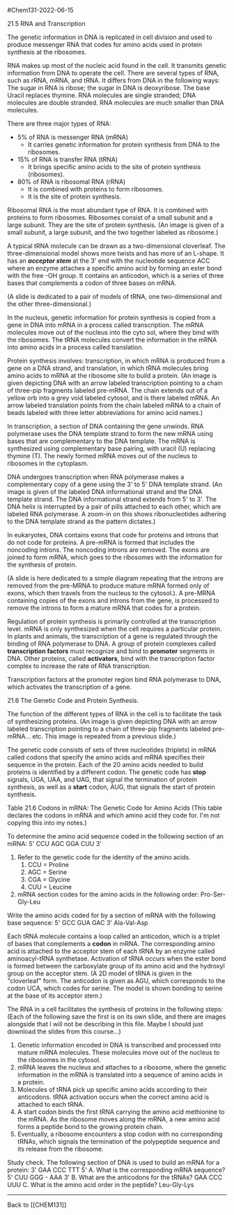 #Chem131-2022-06-15

21.5 RNA and Transcription

The genetic information in DNA is replicated in cell division and used to produce messenger RNA that codes for amino acids used in protein synthesis at the ribosomes.

RNA makes up most of the nucleic acid found in the cell.  It transmits genetic information from DNA to operate the cell.  There are several types of RNA, such as rRNA, mRNA, and tRNA.  It differs from DNA in the following ways: The sugar in RNA is ribose; the sugar in DNA is deoxyribose.  The base Uracil replaces thymine.  RNA molecules are single stranded; DNA molecules are double stranded.  RNA molecules are much smaller than DNA molecules.

There are three major types of RNA:
 * 5% of RNA is messenger RNA (mRNA)
	 * It carries genetic information for protein synthesis from DNA to the ribosomes.
 * 15% of RNA is transfer RNA (tRNA)
	 * It brings specific amino acids to the site of protein synthesis (ribosomes).
 * 80% of RNA is ribosomal RNA (rRNA)
	 * It is combined with proteins to form ribosomes.
	 * It is the site of protein synthesis.

Ribosomal RNA is the most abundant type of RNA.  It is combined with proteins to form ribosomes.  Ribosomes consist of a small subunit and a large subunit.  They are the site of protein synthesis.  (An image is given of a small subunit, a large subunit, and the two together labeled as ribosome.)

A typical tRNA molecule can be drawn as a two-dimensional cloverleaf.  The three-dimensional model shows more twists and has more of an L-shape.  It has an ***acceptor stem*** at the 3' end with the nucleotide sequence ACC where an enzyme attaches a specific amino acid by forming an ester bond with the free -OH group.  It contains an anticodon, which is a series of three bases that complements a codon of three bases on mRNA.

(A slide is dedicated to a pair of models of tRNA, one two-dimensional and the other three-dimensional.)

In the nucleus, genetic information for protein synthesis is copied from a gene in DNA into mRNA in a process called transcription.  The mRNA molecules move out of the nucleus into the cyto sol, where they bind with the ribosomes.  The tRNA molecules convert the information in the mRNA into amino acids in a process called translation.

Protein synthesis involves: transcription, in which mRNA is produced from a gene on a DNA strand, and translation, in which tRNA molecules bring amino acids to mRNA at the ribosome site to build a protein.  (An image is given depicting DNA with an arrow labeled transcription pointing to a chain of three-pip fragments labeled pre-mRNA.  The chain extends out of a yellow orb into a grey void labeled cytosol, and is there labeled mRNA.  An arrow labeled translation points from the chain labeled mRNA to a chain of beads labeled with three letter abbreviations for amino acid names.)

In transcription, a section of DNA containing the gene unwinds.  RNA polymerase uses the DNA template strand to form the new mRNA using bases that are complementary to the DNA template.  The mRNA is synthesized using complementary base pairing, with uracil (U) replacing thymine (T).  The newly formed mRNA moves out of the nucleus to ribosomes in the cytoplasm.

DNA undergoes transcription when RNA polymerase makes a complementary copy of a gene using the 3' to 5' DNA template strand.  (An image is given of the labeled DNA informational strand and the DNA template strand.  The DNA informational strand extends from 5' to 3'.  The DNA helix is interrupted by a pair of pills attached to each other, which are labeled RNA polymerase.  A zoom-in on this shows ribonucleotides adhering to the DNA template strand as the pattern dictates.)

In eukaryotes, DNA contains exons that code for proteins and introns that do not code for proteins.  A pre-mRNA is formed that includes the noncoding introns.  The noncoding introns are removed.  The exons are joined to form mRNA, which goes to the ribosomes with the information for the synthesis of protein.

(A slide is here dedicated to a simple diagram repeating that the introns are removed from the pre-MRNA to produce mature mRNA formed only of exons, which then travels from the nucleus to the cytosol.). A pre-MRNA containing copies of the exons and introns from the gene, is processed to remove the introns to form a mature mRNA that codes for a protein.

Regulation of protein synthesis is primarily controlled at the transcription level.  mRNA is only synthesized when the cell requires a particular protein.  In plants and animals, the transcription of a gene is regulated through the binding of RNA polymerase to DNA.  A group of protein complexes called **transcription factors** must recognize and bind to **promoter** segments in DNA.  Other proteins, called **activators**, bind with the transcription factor complex to increase the rate of RNA transcription.

Transcription factors at the promoter region bind RNA polymerase to DNA, which activates the transcription of a gene.

21.6 The Genetic Code and Protein Synthesis.

The function of the different types of RNA in the cell is to facilitate the task of synthesizing proteins.  (An image is given depicting DNA with an arrow labeled transcription pointing to a chain of three-pip fragments labeled pre-mRNA... etc.  This image is repeated from a previous slide.)

The genetic code consists of sets of three nucleotides (triplets) in mRNA called codons that specify the amino acids and mRNA specifies their sequence in the protein.  Each of the 20 amino acids needed to build proteins is identified by a different codon.  The genetic code has **stop** signals, UGA, UAA, and UAG, that signal the termination of protein synthesis, as well as a **start** codon, AUG, that signals the start of protein synthesis.

Table 21.6 Codons in mRNA: The Genetic Code for Amino Acids
(This table declares the codons in mRNA and which amino acid they code for.  I'm not copying this into my notes.)

To determine the amino acid sequence coded in the following section of an mRNA: 5' CCU AGC GGA CUU 3'
1. Refer to the genetic code for the identity of the amino acids.
	1. CCU = Proline
	2. AGC = Serine
	3. CGA = Glycine
	4. CUU = Leucine
2. mRNA section codes for the amino acids in the following order: Pro-Ser-Gly-Leu

Write the amino acids coded for by a section of mRNA with the following base sequence: 5' GCC GUA GAC 3'
Ala-Val-Asp

Each tRNA molecule contains a loop called an anticodon, which is a triplet of bases that complements a **codon** in mRNA.  The corresponding amino acid is attached to the acceptor stem of each tRNA by an enzyme called aminoacyl-tRNA synthetase.  Activation of tRNA occurs when the ester bond is formed between the carboxylate group of its amino acid and the hydroxyl group on the acceptor stem.  (A 2D model of tRNA is given in the "cloverleaf" form.  The anticodon is given as AGU, which corresponds to the codon UCA, which codes for serine.  The model is shown bonding to serine at the base of its acceptor stem.)

The RNA in a cell facilitates the synthesis of proteins in the following steps:  (Each of the following save the first is on its own slide, and there are images alongside that I will not be describing in this file.  Maybe I should just download the slides from this course...)
1. Genetic information encoded in DNA is transcribed and processed into mature mRNA molecules.  These molecules move out of the nucleus to the ribosomes in the cytosol.
2. mRNA leaves the nucleus and attaches to a ribosome, where the genetic information in the mRNA is translated into a sequence of amino acids in a protein.
3. Molecules of tRNA pick up specific amino acids according to their anticodons.  tRNA activation occurs when the correct amino acid is attached to each tRNA.
4. A start codon binds the first tRNA carrying the amino acid methionine to the mRNA.  As the ribosome moves along the mRNA, a new amino acid forms a peptide bond to the growing protein chain.
5. Eventually, a ribosome encounters a stop codon with no corresponding tRNAs, which signals the termination of the polypeptide sequence and its release from the ribosome.

Study check.  The following section of DNA is used to build an mRNA for a protein: 3' GAA CCC TTT 5'
A. What is the corresponding mRNA sequence?  5' CUU GGG - AAA 3'
B.  What are the anticodons for the tRNAs?  GAA CCC UUU
C.  What is the amino acid order in the peptide?  Leu-Gly-Lys

---
Back to [[CHEM131]]